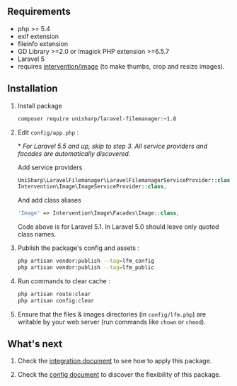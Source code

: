 ## Requirements
 * php >= 5.4
 * exif extension
 * fileinfo extension
 * GD Library >=2.0 or Imagick PHP extension >=6.5.7
 * Laravel 5
 * requires [intervention/image](https://github.com/Intervention/image) (to make thumbs, crop and resize images).

## Installation
1. Install package 

    ```bash
    composer require unisharp/laravel-filemanager:~1.8
    ```

1. Edit `config/app.php` :

    \* *For Laravel 5.5 and up, skip to step 3. All service providers and facades are automatically discovered.* 

    Add service providers

    ```php
    UniSharp\LaravelFilemanager\LaravelFilemanagerServiceProvider::class,
    Intervention\Image\ImageServiceProvider::class,
    ```

    And add class aliases

    ```php
    'Image' => Intervention\Image\Facades\Image::class,
    ```

    Code above is for Laravel 5.1.
    In Laravel 5.0 should leave only quoted class names.

1. Publish the package's config and assets :

    ```bash
    php artisan vendor:publish --tag=lfm_config
    php artisan vendor:publish --tag=lfm_public
    ```
    
1. Run commands to clear cache :
    
    ```bash
    php artisan route:clear
    php artisan config:clear
    ```
    
1. Ensure that the files & images directories (in `config/lfm.php`) are writable by your web server (run commands like `chown` or `chmod`).

## What's next

1. Check the [integration document](http://unisharp.github.io/laravel-filemanager/integration) to see how to apply this package.

1. Check the [config document](http://unisharp.github.io/laravel-filemanager/config) to discover the flexibility of this package.

